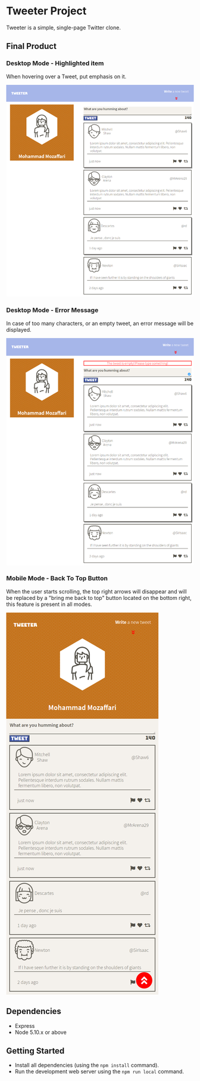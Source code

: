 # Tweeter Project

Tweeter is a simple, single-page Twitter clone.

## Final Product

### Desktop Mode - Highlighted item

When hovering over a Tweet, put emphasis on it.

!["Screen capture of highlighting in desktop mode"](docs/desktop_highlight_menu.png)

### Desktop Mode - Error Message

In case of too many characters, or an empty tweet, an error message will be displayed.

!["Screen capture of too many characters error in tablet mode"](docs/desktop_errorMessage.png)

### Mobile Mode - Back To Top Button

When the user starts scrolling, the top right arrows will disappear and will be replaced by a "bring me back to top" button located on the bottom right, this feature is present in all modes.

!["Screen capture of Back To Top Button in mobile mode"](docs/mobile_backToTop_Button.png)

## Dependencies

- Express
- Node 5.10.x or above

## Getting Started

- Install all dependencies (using the `npm install` command).
- Run the development web server using the `npm run local` command.